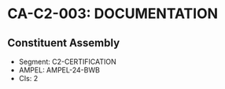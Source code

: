 # CA-C2-003: DOCUMENTATION

## Constituent Assembly
- Segment: C2-CERTIFICATION
- AMPEL: AMPEL-24-BWB
- CIs: 2
